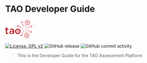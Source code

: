 # TAO Developer Guide

![TAO Logo](https://github.com/oat-sa/taohub-developer-guide/raw/master/resources/tao-logo.png)

[![License: GPL v2](https://img.shields.io/badge/License-GPL%20v2-blue.svg)](https://www.gnu.org/licenses/old-licenses/gpl-2.0.en.html)
![GitHub release](https://img.shields.io/github/release/oat-sa/tao-core.svg)
![GitHub commit activity](https://img.shields.io/github/commit-activity/y/oat-sa/tao-core.svg)

> This is the Developer Guide for the TAO Assessment Platform
